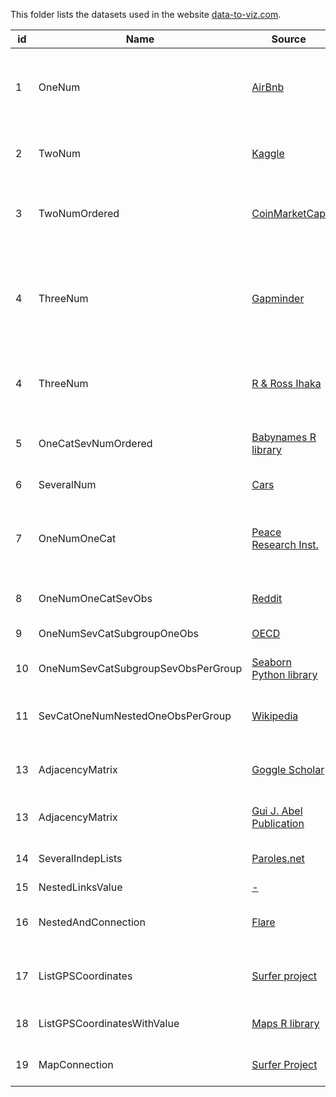 This folder lists the datasets used in the website [data-to-viz.com](https://www.data-to-viz.com).

| id | Name          						| Source        |  Description | Analysis |
|----|------------- 						|---------------| ------------| ---------|
|1   | OneNum        						| [AirBnb](https://s3.amazonaws.com/tomslee-airbnb-data-2/alpes_maritime.zip) | Night price for 10000 appartments on the french riviera | link |
|2   | TwoNum 			       				| [Kaggle](https://www.kaggle.com/c/house-prices-advanced-regression-techniques/data) | Apartment price and ground living area | link |
|3   | TwoNumOrdered        				| [CoinMarketCap](https://github.com/JesseVent/crypto) | Daily bitcoin price between 2014 and 2018 | link |
|4   | ThreeNum        						| [Gapminder](https://github.com/jennybc/gapminder) | Gapminder: life Expectancy, pop and per-capita GDP for several countries | link |
|4	 | ThreeNum        						| [R & Ross Ihaka](https://vincentarelbundock.github.io/Rdatasets/doc/datasets/volcano.html) | Topographic information for Maunga Whau volcano | link |
|5   | OneCatSevNumOrdered    		    	| [Babynames R library](https://github.com/hadley/babynames) | Evolution of first name popularity in the US | link |
|6   | SeveralNum		      		 		| [Cars](https://stat.ethz.ch/R-manual/R-devel/library/datasets/html/mtcars.html) | Features of 32 cars | link |
|7   | OneNumOneCat		      		 		| [Peace Research Inst.](http://armstrade.sipri.org/armstrade/page/toplist.php) | Quantity of weapons exported by the top 50 largest exporters | link |
|8   | OneNumOneCatSevObs      		 		| [Reddit](https://github.com/zonination/perceptions) | Perception of probability | link |
|9   | OneNumSevCatSubgroupOneObs		    | [OECD](https://stats.oecd.org/index.aspx?queryid=54751) | The Gender Wage Gap | link |
|10  | OneNumSevCatSubgroupSevObsPerGroup   | [Seaborn Python library](https://www.data-to-viz.com/story/OneNumSevCatSubgroupSevObsPerGroup.html) | How much do people tip? | link |
|11  | SevCatOneNumNestedOneObsPerGroup		| [Wikipedia](https://github.com/mledoze/countries) | World population for 250 countries | link |
|13  | AdjacencyMatrix						| [Goggle Scholar](https://github.com/holtzy/Google-Scholar-Network) | Co-autorship network of a researcher | link |
|13  | AdjacencyMatrix						| [Gui J. Abel Publication](https://onlinelibrary.wiley.com/doi/abs/10.1111/imre.12327) | Migration of people at world scale | link |
|14  | SeveralIndepLists	   				| [Paroles.net](https://www.paroles.net/) | Lyrics of french rapers | link |
|15  | NestedLinksValue	   					| [-](https://www.paroles.net/) | - | link |
|16  | NestedAndConnection	   				| [Flare](https://www.paroles.net/) | Connection between informatic components | link |
|17  | ListGPSCoordinates	   				| [Surfer project](https://github.com/holtzy/About-Surfers-On-Twitter) | Where do people twitting #surf live? | link |
|18  | ListGPSCoordinatesWithValue			| [Maps R library](https://github.com/adeckmyn/maps) | Population of 925 cities in the UK | link |
|19  | MapConnection        				| [Surfer Project](https://github.com/holtzy/About-Surfers-On-Twitter) | Where do surfers travel | link |
































